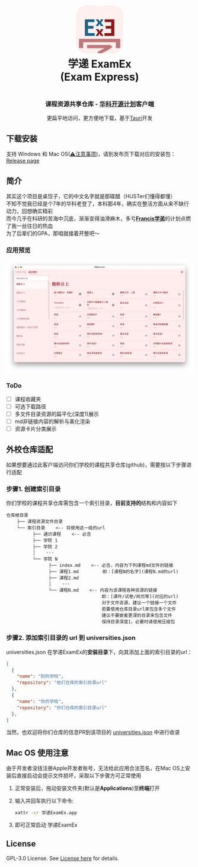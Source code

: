 <h1 align="center">
  <img src="./src-tauri/icons/icon.png" alt="ExamEx" width="128" />
  <br>
  学递 ExamEx
  <br>
  (Exam Express)
</h1>
<h3 align="center">
<br>课程资源共享仓库 - <a href="https://github.com/YuhangChen1/HUST_OPEN_SOURCE">华科开源计划</a>客户端
</h3>
<p align="center">更扁平地访问，更方便地下载，基于<a href="https://github.com/tauri-apps/tauri">Tauri</a>开发</p>

## 下载安装
支持 Windows 和 Mac OS([⚠️注意事项](#mac-os-使用注意))，请到发布页下载对应的安装包：[Release page](https://github.com/prcxhy/ExamEx/releases)<br>

## 简介
其实这个项目是桌饺子，它的中文名字就是那碟醋（HUSTer们懂得都懂）<br>
不知不觉我已经是个7年的华科老登了，本科那4年，确实在整活方面从来不缺行动力，回想确实精彩<br>
而今几乎在科研的苦海中沉底，渐渐变得油滑麻木，多亏[**Francis学弟**](https://github.com/YuhangChen1)的计划点燃了我一丝往日的热血<br>
为了后辈们的GPA，那咱就接着开整吧～

### 应用预览
![预览](./docs/preview.png)

### ToDo
- [ ] 课程收藏夹
- [ ] 可选下载路径
- [ ] 多文件目录资源的扁平化(深度1)展示
- [ ] md非链接内容的解析与美化渲染
- [ ] 资源卡片分类展示

## 外校仓库适配
如果想要通过此客户端访问你们学校的课程共享仓库(github)，需要按以下步骤进行适配
### 步骤1. 创建索引目录
你们学校的课程共享仓库需包含一个索引目录，**目前支持的**结构和内容如下
```
仓库根目录
    ├── 课程资源文件目录
    └── 索引目录    <-- 将使用这一级的url
          ├── 通识课程    <-- 必含
          ├── 学院 1
          ├── 学院 2
          │    ···
          └── 学院 N
                ├── index.md    <-- 必含，内容为下列课程md文件的链接
                ├── 课程1.md         即：[课程N的名字](课程N.md的url)
                ├── 课程2.md
                │    ···
                └── 课程N.md    <-- 内容为该课程各种资源的链接
                                    即：[课件/试卷/网页等](对应的url)
                                    对于文件资源，建议一个链接一个文件
                                    若要使用仓库目录url来包含多个文件
                                    建议不要嵌套更深的目录来包含文件
                                    保持目录深度1，必要时请使用压缩包
```
### 步骤2. 添加索引目录的 url 到 universities.json
universities.json 在学递ExamEx的**安装目录**下，向其添加上面的索引目录的url：
```json
[
  {
    "name": "别的学校",
    "repository": "他们仓库的索引目录url"
  },
  {
    "name": "你的学校",
    "repository": "你们仓库的索引目录url"
  },
]
```
当然，也欢迎将你们仓库的信息PR到该项目的 [universities.json](./src-tauri/universities.json) 中进行收录

## Mac OS 使用注意
由于开发者没钱注册Apple开发者账号，无法给此应用合法签名，在Mac OS上安装后直接启动会提示文件损坏，采取以下步骤方可正常使用

1. 正常安装后，拖动安装文件夹(默认是**Applications**)至**终端**打开
2. 输入并回车执行以下命令:
   
   ```bash
   xattr -cr 学递ExamEx.app
   ```
3. 即可正常启动 学递ExamEx

## License
GPL-3.0 License. See [License here](./LICENSE) for details.
